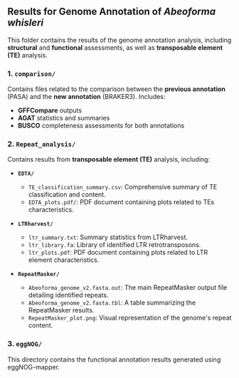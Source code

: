 ## Results for Genome Annotation of *Abeoforma whisleri*

This folder contains the results of the genome annotation analysis, including **structural** and **functional** assessments, as well as **transposable element (TE)** analysis.

### 1. `comparison/`
Contains files related to the comparison between the **previous annotation** (PASA) and the **new annotation** (BRAKER3). Includes:
- **GFFCompare** outputs
- **AGAT** statistics and summaries
- **BUSCO** completeness assessments for both annotations

### 2. `Repeat_analysis/`
Contains results from **transposable element (TE)** analysis, including:
-   **`EDTA/`**
    -   `TE_classification_summary.csv`: Comprehensive summary of TE classification and content.
    -   `EDTA_plots.pdf/`: PDF document containing plots related to TEs characteristics.

-   **`LTRharvest/`**
    -   `ltr_summary.txt`: Summary statistics from LTRharvest.
    -   `ltr_library.fa`: Library of identified LTR retrotransposons.
    -   `ltr_plots.pdf`: PDF document containing plots related to LTR element characteristics.

-   **`RepeatMasker/`**
    -   `Abeoforma_genome_v2.fasta.out`: The main RepeatMasker output file detailing identified repeats.
    -   `Abeoforma_genome_v2.fasta.tbl`: A table summarizing the RepeatMasker results.
    -   `RepeatMasker_plot.png`: Visual representation of the genome's repeat content.

### 3. `eggNOG/`
This directory contains the functional annotation results generated using eggNOG-mapper. 